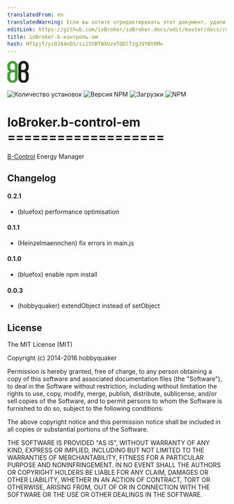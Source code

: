 ```yaml
---
translatedFrom: en
translatedWarning: Если вы хотите отредактировать этот документ, удалите поле «translatedFrom», в противном случае этот документ будет снова автоматически переведен
editLink: https://github.com/ioBroker/ioBroker.docs/edit/master/docs/ru/adapterref/iobroker.b-control-em/README.md
title: ioBroker.b-контроль-эм
hash: Hf1pjY/yi0JA4nD3/si2SVBTWXUzeTQDlTzgJ9YBtRM=
---
```

![логотип](../../../en/adapterref/iobroker.b-control-em/admin/bcontrol.png)

![Количество установок](http://iobroker.live/badges/b-control-em-stable.svg)
![Версия NPM](http://img.shields.io/npm/v/iobroker.bcontrol.svg)
![Загрузки](https://img.shields.io/npm/dm/iobroker.bcontrol.svg)
![NPM](https://nodei.co/npm/iobroker.bcontrol.png?downloads=true)

# IoBroker.b-control-em ===================
[B-Control](http://www.b-control.com/) Energy Manager

## Changelog
#### 0.2.1
* (bluefox) performance optimisation

#### 0.1.1
* (Heinzelmaennchen) fix errors in main.js

#### 0.1.0
* (bluefox) enable npm install

#### 0.0.3
* (hobbyquaker) extendObject instead of setObject

## License

The MIT License (MIT)

Copyright (c) 2014-2016 hobbyquaker

Permission is hereby granted, free of charge, to any person obtaining a copy
of this software and associated documentation files (the "Software"), to deal
in the Software without restriction, including without limitation the rights
to use, copy, modify, merge, publish, distribute, sublicense, and/or sell
copies of the Software, and to permit persons to whom the Software is
furnished to do so, subject to the following conditions:

The above copyright notice and this permission notice shall be included in
all copies or substantial portions of the Software.

THE SOFTWARE IS PROVIDED "AS IS", WITHOUT WARRANTY OF ANY KIND, EXPRESS OR
IMPLIED, INCLUDING BUT NOT LIMITED TO THE WARRANTIES OF MERCHANTABILITY,
FITNESS FOR A PARTICULAR PURPOSE AND NONINFRINGEMENT. IN NO EVENT SHALL THE
AUTHORS OR COPYRIGHT HOLDERS BE LIABLE FOR ANY CLAIM, DAMAGES OR OTHER
LIABILITY, WHETHER IN AN ACTION OF CONTRACT, TORT OR OTHERWISE, ARISING FROM,
OUT OF OR IN CONNECTION WITH THE SOFTWARE OR THE USE OR OTHER DEALINGS IN
THE SOFTWARE.
